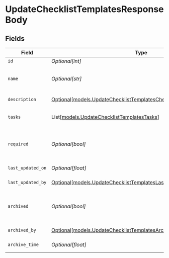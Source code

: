 # UpdateChecklistTemplatesResponseBody


## Fields

| Field                                                                                                                                        | Type                                                                                                                                         | Required                                                                                                                                     | Description                                                                                                                                  |
| -------------------------------------------------------------------------------------------------------------------------------------------- | -------------------------------------------------------------------------------------------------------------------------------------------- | -------------------------------------------------------------------------------------------------------------------------------------------- | -------------------------------------------------------------------------------------------------------------------------------------------- |
| `id`                                                                                                                                         | *Optional[int]*                                                                                                                              | :heavy_minus_sign:                                                                                                                           | Identifier                                                                                                                                   |
| `name`                                                                                                                                       | *Optional[str]*                                                                                                                              | :heavy_minus_sign:                                                                                                                           | Checklist template name (must be unique)                                                                                                     |
| `description`                                                                                                                                | [Optional[models.UpdateChecklistTemplatesChecklistTemplatesDescription]](../models/updatechecklisttemplateschecklisttemplatesdescription.md) | :heavy_minus_sign:                                                                                                                           | Task description                                                                                                                             |
| `tasks`                                                                                                                                      | List[[models.UpdateChecklistTemplatesTasks](../models/updatechecklisttemplatestasks.md)]                                                     | :heavy_minus_sign:                                                                                                                           | Checklist template tasks                                                                                                                     |
| `required`                                                                                                                                   | *Optional[bool]*                                                                                                                             | :heavy_minus_sign:                                                                                                                           | Indicates if the checklist completion is required                                                                                            |
| `last_updated_on`                                                                                                                            | *Optional[float]*                                                                                                                            | :heavy_minus_sign:                                                                                                                           | Last updated on                                                                                                                              |
| `last_updated_by`                                                                                                                            | [Optional[models.UpdateChecklistTemplatesLastUpdatedBy]](../models/updatechecklisttemplateslastupdatedby.md)                                 | :heavy_minus_sign:                                                                                                                           | Archive by user                                                                                                                              |
| `archived`                                                                                                                                   | *Optional[bool]*                                                                                                                             | :heavy_minus_sign:                                                                                                                           | Indicates if the checklist template is archived                                                                                              |
| `archived_by`                                                                                                                                | [Optional[models.UpdateChecklistTemplatesArchivedBy]](../models/updatechecklisttemplatesarchivedby.md)                                       | :heavy_minus_sign:                                                                                                                           | Archive by user                                                                                                                              |
| `archive_time`                                                                                                                               | *Optional[float]*                                                                                                                            | :heavy_minus_sign:                                                                                                                           | Archive time                                                                                                                                 |